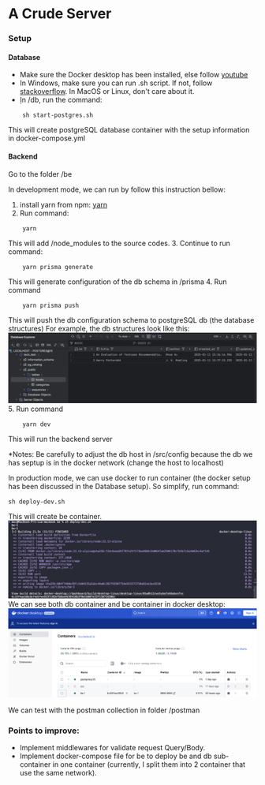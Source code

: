 # A Crude Server

### Setup
#### Database
- Make sure the Docker desktop has been installed, else follow [youtube](https://docs.docker.com/engine/install/)
- In Windows, make sure you can run .sh script. If not, follow [stackoverflow](https://stackoverflow.com/questions/26522789/how-to-run-sh-on-windows-command-prompt). In MacOS or Linux, don't care about it.
- Ịn /db, run the command:
```
    sh start-postgres.sh
```
This will create postgreSQL database container with the setup information in docker-compose.yml

#### Backend
Go to the folder /be

In development mode, we can run by follow this instruction bellow:
1. install yarn from npm: [yarn](https://classic.yarnpkg.com/lang/en/docs/install/#mac-stable)
2. Run command:
```
    yarn
```
This will add /node_modules to the source codes.
3. Continue to run command:
```
    yarn prisma generate
```
This will generate configuration of the db schema in /prisma
4. Run command
```
    yarn prisma push
```
This will push the db configuration schema to postgreSQL db (the database structures)
For example, the db structures look like this:
![Diagram](./results/db_result.png)
5. Run command
```
    yarn dev
```
This will run the backend server

*Notes: Be carefully to adjust the db host in /src/config because the db we has septup is in the docker network (change the host to localhost)

In production mode, we can use docker to run container (the docker setup has been discussed in the Database setup). So simplify, run command:
```
sh deploy-dev.sh
```
This will create be container. 
![BE Result](./results/be_deploy_success.png)
We can see both db container and be container in docker desktop:
![Docker Desktop Result](./results/container_result.png)

We can test with the postman collection in folder /postman


### Points to improve:
- Implement middlewares for validate request Query/Body.
- Implement docker-compose file for be to deploy be and db sub-container in one container (currently, I split them into 2 container that use the same network).
